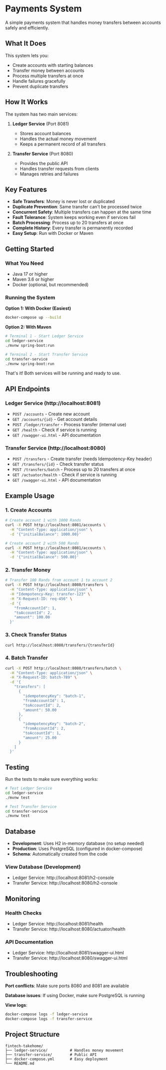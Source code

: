 # Payments System

A simple payments system that handles money transfers between accounts safely and efficiently.

## What It Does

This system lets you:
- Create accounts with starting balances
- Transfer money between accounts
- Process multiple transfers at once
- Handle failures gracefully
- Prevent duplicate transfers

## How It Works

The system has two main services:

1. **Ledger Service** (Port 8081)
   - Stores account balances
   - Handles the actual money movement
   - Keeps a permanent record of all transfers

2. **Transfer Service** (Port 8080)
   - Provides the public API
   - Handles transfer requests from clients
   - Manages retries and failures

## Key Features

- **Safe Transfers**: Money is never lost or duplicated
- **Duplicate Prevention**: Same transfer can't be processed twice
- **Concurrent Safety**: Multiple transfers can happen at the same time
- **Fault Tolerance**: System keeps working even if services fail
- **Batch Processing**: Process up to 20 transfers at once
- **Complete History**: Every transfer is permanently recorded
- **Easy Setup**: Run with Docker or Maven

## Getting Started

### What You Need

- Java 17 or higher
- Maven 3.6 or higher
- Docker (optional, but recommended)

### Running the System

**Option 1: With Docker (Easiest)**
```bash
docker-compose up --build
```

**Option 2: With Maven**
```bash
# Terminal 1 - Start Ledger Service
cd ledger-service
./mvnw spring-boot:run

# Terminal 2 - Start Transfer Service  
cd transfer-service
./mvnw spring-boot:run
```

That's it! Both services will be running and ready to use.

## API Endpoints

### Ledger Service (http://localhost:8081)
- `POST /accounts` - Create new account
- `GET /accounts/{id}` - Get account details
- `POST /ledger/transfer` - Process transfer (internal use)
- `GET /health` - Check if service is running
- `GET /swagger-ui.html` - API documentation

### Transfer Service (http://localhost:8080)
- `POST /transfers` - Create transfer (needs Idempotency-Key header)
- `GET /transfers/{id}` - Check transfer status
- `POST /transfers/batch` - Process up to 20 transfers at once
- `GET /actuator/health` - Check if service is running
- `GET /swagger-ui.html` - API documentation

## Example Usage

### 1. Create Accounts
```bash
# Create account 1 with 1000 Rands
curl -X POST http://localhost:8081/accounts \
  -H "Content-Type: application/json" \
  -d '{"initialBalance": 1000.00}'

# Create account 2 with 500 Rands
curl -X POST http://localhost:8081/accounts \
  -H "Content-Type: application/json" \
  -d '{"initialBalance": 500.00}'
```

### 2. Transfer Money
```bash
# Transfer 100 Rands from account 1 to account 2
curl -X POST http://localhost:8080/transfers \
  -H "Content-Type: application/json" \
  -H "Idempotency-Key: transfer-123" \
  -H "X-Request-ID: req-456" \
  -d '{
    "fromAccountId": 1,
    "toAccountId": 2,
    "amount": 100.00
  }'
```

### 3. Check Transfer Status
```bash
curl http://localhost:8080/transfers/{transferId}
```

### 4. Batch Transfer
```bash
curl -X POST http://localhost:8080/transfers/batch \
  -H "Content-Type: application/json" \
  -H "X-Request-ID: batch-789" \
  -d '{
    "transfers": [
      {
        "idempotencyKey": "batch-1",
        "fromAccountId": 1,
        "toAccountId": 2,
        "amount": 50.00
      },
      {
        "idempotencyKey": "batch-2",
        "fromAccountId": 2,
        "toAccountId": 1,
        "amount": 25.00
      }
    ]
  }'
```

## Testing

Run the tests to make sure everything works:

```bash
# Test Ledger Service
cd ledger-service
./mvnw test

# Test Transfer Service
cd transfer-service
./mvnw test
```

## Database

- **Development**: Uses H2 in-memory database (no setup needed)
- **Production**: Uses PostgreSQL (configured in docker-compose)
- **Schema**: Automatically created from the code

### View Database (Development)
- Ledger Service: http://localhost:8081/h2-console
- Transfer Service: http://localhost:8080/h2-console

## Monitoring

### Health Checks
- Ledger Service: http://localhost:8081/health
- Transfer Service: http://localhost:8080/actuator/health

### API Documentation
- Ledger Service: http://localhost:8081/swagger-ui.html
- Transfer Service: http://localhost:8080/swagger-ui.html

## Troubleshooting

**Port conflicts**: Make sure ports 8080 and 8081 are available

**Database issues**: If using Docker, make sure PostgreSQL is running

**View logs**:
```bash
docker-compose logs -f ledger-service
docker-compose logs -f transfer-service
```

## Project Structure
```
fintech-takehome/
├── ledger-service/          # Handles money movement
├── transfer-service/        # Public API
├── docker-compose.yml       # Easy deployment
└── README.md
```
